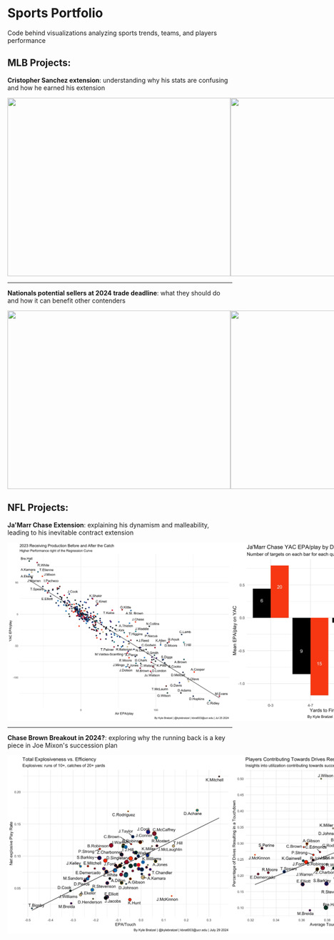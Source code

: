 # Sports Portfolio
Code behind visualizations analyzing sports trends, teams, and players performance

## MLB Projects:

**Cristopher Sanchez extension**: understanding why his stats are confusing and how he earned his extension

<div style="display: flex; flex-direction: row; justify-content: space-between;">
  <img src="https://github.com/kbrat003/SportsPortfolio/assets/102700008/2670eb8d-bd2a-4bd3-8a30-12c1d61a0337" width="500" height="400"/>
  <img src="https://github.com/kbrat003/SportsPortfolio/assets/102700008/eab2db2b-71e6-407b-860a-1ea1dfd7c4c9" width="500" height="400"/>
</div>

---

**Nationals potential sellers at 2024 trade deadline**: what they should do and how it can benefit other contenders

<div style="display: flex; flex-direction: row; justify-content: space-between;">
  <img src="https://github.com/kbrat003/SportsPortfolio/assets/102700008/385d9263-2d5f-451c-8070-7cc7a00c3f1f" width="500" height="400"/>
  <img src="https://github.com/kbrat003/SportsPortfolio/assets/102700008/a66d2fdd-4cc2-473f-92c7-7ff5acd72bb5" width="500" height="400"/>
</div>

## NFL Projects:

**Ja'Marr Chase Extension**: explaining his dynamism and malleability, leading to his inevitable contract extension

<div style="display: flex; flex-direction: row; justify-content: space-between;">
  <img src="https://github.com/kbrat003/SportsPortfolio/blob/fe16d9103710073a77663b3c652b83f6c758d625/Visualizations/NFL/BengalsReceiverAnalysis/creationAbility23.jpeg" width="500" height="400"/>
  <img src="https://github.com/kbrat003/SportsPortfolio/blob/fe16d9103710073a77663b3c652b83f6c758d625/Visualizations/NFL/BengalsReceiverAnalysis/Chase23YAC.jpeg" width="500" height="400"/>
</div>

---

**Chase Brown Breakout in 2024?**: exploring why the running back is a key piece in Joe Mixon's succession plan

<div style="display: flex; flex-direction: row; justify-content: space-between;">
  <img src="https://github.com/kbrat003/SportsPortfolio/blob/fe16d9103710073a77663b3c652b83f6c758d625/Visualizations/NFL/chaseBrown/totalExplosives.jpeg" width="500" height="400"/>
  <img src="https://github.com/kbrat003/SportsPortfolio/blob/fe16d9103710073a77663b3c652b83f6c758d625/Visualizations/NFL/chaseBrown/scoringOverExpectation.jpeg" width="500" height="400"/>
</div>
